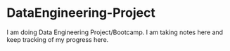 # DataEngineering-Project
I am doing Data Engineering Project/Bootcamp. I am taking notes here and keep tracking of my progress here.
